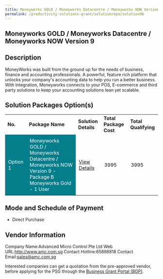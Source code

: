 ```yaml
---
title: Moneyworks GOLD / Moneyworks Datacentre / Moneyworks NOW Version 9
permalink: /productivity-solutions-grant/solutionrepo/solution96
---
```


## Moneyworks GOLD / Moneyworks Datacentre / Moneyworks NOW Version 9

## Description

MoneyWorks was built from the ground up for the needs of business, finance and accounting professionals. A powerful, feature rich platform that unlocks your company's accounting data to help you run a better business. With Integration, Moneyworks connects to your POS, E-commerce and third party solutions to keep your accounting solutions lean yet scalable.

## Solution Packages Option(s)

<table>
<tr>
<td><b>No.</b></td>
<td><b>Package Name</b></td>
<td><b>Solution Details</b></td>
<td><b>Total Package Cost</b></td>
<td><b>Total Qualifying</b></td>
</tr>
<tr>
<td style='padding: 10px; background-color: #037E8A; color: #FFFFFF;'>Option 1</td>
<td style='padding: 10px; background-color: #037E8A; color: #FFFFFF;'>Moneyworks GOLD / Moneyworks Datacentre / Moneyworks NOW Version 9 - Package B Moneyworks Gold - 1 User</td>
<td style='padding: 10px;'><a href='https://www.gobusiness.gov.sg/images/psg/Desensitised_Advanced_Micro_Control_Annex_3_CR_wef_9_Dec_2021_Part_2.pdf' target='_blank'>View Details</a></td>
<td style='padding: 10px;'>3995</td>
<td style='padding: 10px;'>3995</td>
</tr>
</table>

## Mode and Schedule of Payment

 - Direct Purchase

## Vendor Information

 Company Name:Advanced Micro Control Pte Ltd 
Web URL:http://www.amc.com.sg 
Contact Hotline:65898818 
Contact Email:sales@amc.com.sg 


Interested companies can get a quotation from the pre-approved vendor, before applying for the PSG through the <a href='https://www.businessgrants.gov.sg/'>Business Grant Portal (BGP)</a>.

<script src="/jquery/resize-tables.js"></script>
